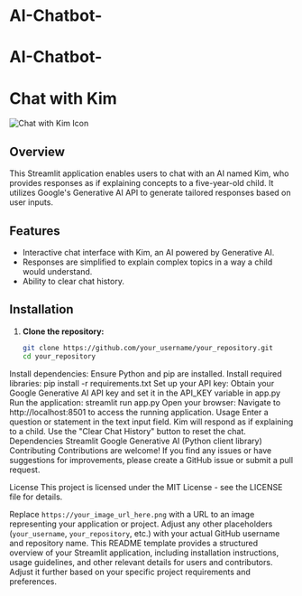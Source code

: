 ﻿# AI-Chatbot-
# AI-Chatbot-
# Chat with Kim

![Chat with Kim Icon](https://your_image_url_here.png)

## Overview

This Streamlit application enables users to chat with an AI named Kim, who provides responses as if explaining concepts to a five-year-old child. It utilizes Google's Generative AI API to generate tailored responses based on user inputs.

## Features

- Interactive chat interface with Kim, an AI powered by Generative AI.
- Responses are simplified to explain complex topics in a way a child would understand.
- Ability to clear chat history.

## Installation

1. **Clone the repository:**
   ```bash
   git clone https://github.com/your_username/your_repository.git
   cd your_repository
Install dependencies:
Ensure Python and pip are installed. Install required libraries:
pip install -r requirements.txt
Set up your API key:
Obtain your Google Generative AI API key and set it in the API_KEY variable in app.py
Run the application:
streamlit run app.py
Open your browser:
Navigate to http://localhost:8501 to access the running application.
Usage
Enter a question or statement in the text input field.
Kim will respond as if explaining to a child.
Use the "Clear Chat History" button to reset the chat.
Dependencies
Streamlit
Google Generative AI (Python client library)
Contributing
Contributions are welcome! If you find any issues or have suggestions for improvements, please create a GitHub issue or submit a pull request.

License
This project is licensed under the MIT License - see the LICENSE file for details.

Replace `https://your_image_url_here.png` with a URL to an image representing your application or project. Adjust any other placeholders (`your_username`, `your_repository`, etc.) with your actual GitHub username and repository name. This README template provides a structured overview of your Streamlit application, including installation instructions, usage guidelines, and other relevant details for users and contributors. Adjust it further based on your specific project requirements and preferences.
